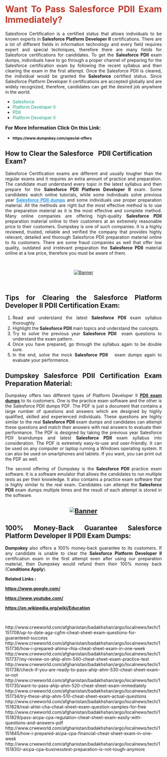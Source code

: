 <h1 style="text-align: justify;"><span style="color:#c0392b;"><strong>Want To Pass Salesforce PDII Exam Immediately?</strong></span></h1>

<p style="text-align: justify;">Salesforce Certification is a certified status that allows individuals to be known experts in<strong> Salesforce Platform Developer II</strong> certifications. There are a lot of different fields in information technology and every field requires expert and special techniques, therefore there are many fields for Salesforce certifications for candidates. To get the <strong>Salesforce PDII </strong>exam dumps, individuals have to go through a proper channel of preparing for the Salesforce certification exam by following the recent syllabus and then clearing the exam in the first attempt. Once the Salesforce PDII is cleared, the individual would be granted the <strong>Salesforce</strong> certified status. Since Salesforce Platform Developer II certifications are accepted globally and are widely recognized, therefore, candidates can get the desired job anywhere in the world.</p>

<ul>
	<li style="text-align: justify;"><span style="color:#16a085;">Salesforce</span></li>
	<li style="text-align: justify;"><span style="color:#16a085;">Platform Developer II  </span></li>
	<li style="text-align: justify;"><span style="color:#16a085;">PDII</span></li>
	<li style="text-align: justify;"><span style="color:#16a085;">Platform Developer II</span></li>
</ul>

<p style="text-align: justify;"><span style="font-size:16px;"><strong>For More Information Click On this Link:</strong></span></p>

<ul>
	<li style="text-align: justify;"><span style="font-size:12px;"><strong>https://www.dumpskey.com/special-offers</strong></span></li>
</ul>

<h2><strong>How to Clear the Salesforce   PDII Certification Exam?</strong></h2>

<p style="text-align: justify;">Salesforce Certification exams are different and usually tougher than the regular exams and it requires an extra amount of practice and preparation. The candidate must understand every topic in the latest syllabus and then prepare for the <strong>Salesforce PDII Platform Developer II</strong> exam. Some candidates watch online tutorials, while some individuals solve previous year <a href="https://www.dumpskey.com/salesforce/pdii-braindumps"><span style="color:#3498db;"><u><strong>Salesforce PDII dumps</strong></u></span></a> and some individuals use proper preparation material. All the methods are right but the most effective method is to use the preparation material as it is the most effective and complete method. Many online companies are offering high-quality <strong>Salesforce PDII </strong>preparation material online to their customers at an extremely reasonable price to their customers. Dumpskey is one of such companies. It is a highly reviewed, trusted, reliable and verified the company that provides highly relevant, detailed and thorough Salesforce PDII preparation material online to its customers. There are some fraud companies as well that offer low quality, outdated and irrelevant preparation the <strong>Salesforce PDII </strong>material online at a low price, therefore you must be aware of them.</p>

<p style="text-align: justify;"> </p>

<p style="text-align: center;"><a href="https://www.dumpskey.com/salesforce/pdii-braindumps"><img src="http://soperdoper.com/search_portal/uploads/general_banners/1562740316_Untitled_Linked_Comp_01.gif" alt="Banner"/></a></p>

<p style="text-align: center;"> </p>

<h2 style="text-align: justify;"><strong>Tips for Clearing the Salesforce Platform Developer II PDII Certification Exam:</strong></h2>

<ol>
	<li style="text-align: justify;">Read and understand the latest <strong>Salesforce PDII </strong>exam syllabus thoroughly.</li>
	<li style="text-align: justify;">Highlight the<strong> Salesforce PDII </strong>main topics and understand the concepts.</li>
	<li style="text-align: justify;">Try to solve the previous year <strong>Salesforce PDII </strong> exam questions to understand the exam pattern.</li>
	<li style="text-align: justify;">Once you have prepared, go through the syllabus again to be double sure.</li>
	<li style="text-align: justify;">In the end, solve the mock <strong>Salesforce PDII  </strong> exam dumps again to evaluate your performance.</li>
</ol>

<h2 style="text-align: justify;"><strong>Dumpskey Salesforce PDII Certification Exam Preparation Material:</strong></h2>

<p style="text-align: justify;">Dumpskey offers two different types of Platform Developer II <strong><a href="https://www.dumpskey.com/salesforce/pdii-braindumps">PDII exam dumps</a></strong> to its customers. One is the practice exam software and the other is the Salesforce PDII dumps PDF. The PDF is just a document that contains a large number of questions and answers which are designed by highly qualified, skilled and experienced individuals. These questions are highly similar to the real <strong>Salesforce PDII</strong> exam dumps and candidates can attempt these questions and match their answers with real answers to evaluate their performance. The PDF is designed by taking the previous year Salesforce PDII braindumps and latest <strong>Salesforce PDII </strong>exam syllabus into consideration. The PDF is extremely easy-to-use and user-friendly. It can be used on any computer or laptop running a Windows operating system. It can also be used on smartphones and tablets. If you want, you can print out the PDF as well.</p>

<p style="text-align: justify;">The second offering of Dumpskey is the<strong> Salesforce PDII</strong> practice exam software. It is a software emulator that allows the candidates to run multiple tests as per their knowledge. It also contains a practice exam software that is highly similar to the real exam. Candidates can attempt the<strong> Salesforce PDII</strong> exam dumps multiple times and the result of each attempt is stored in the software.</p>

<h2 style="text-align: center;"><a href="https://www.dumpskey.com/salesforce/pdii-braindumps"><img src="http://soperdoper.com/search_portal/uploads/general_banners/1562743625_8ppZk49y_HM0oke96j0cic4OdOo.jpg" alt="Banner"/></a></h2>

<h2 style="text-align: justify;"><strong>100% Money-Back Guarantee Salesforce Platform Developer II PDII Exam Dumps:</strong></h2>

<p style="text-align: justify;"><strong>Dumpskey </strong>also offers a 100% money-back guarantee to its customers. If any candidate is unable to clear the <strong>Salesforce Platform Developer II </strong>certification exam in the first attempt even after using our preparation material, then Dumpskey would refund them their 100% money back (C<strong>onditions Apply</strong>).</p>

<p style="text-align: justify;"><strong>Related Links :</strong></p>

<p><a href="https://www.google.com/" rel="noopener noreferrer" target="_blank"><strong>https://www.google.com/</strong></a></p>

<p><a href="https://www.youtube.com/" rel="noopener noreferrer" target="_blank"><strong>https://www.youtube.com/</strong></a></p>

<p><a href="https://en.wikipedia.org/wiki/Education" rel="noopener noreferrer" target="_blank"><strong>https://en.wikipedia.org/wiki/Education</strong></a></p>

<p> </p>
http://www.crweworld.com/afghanistan/badakhshan/argo/localnews/tech/1151708/up-to-date-aga-cgfm-cheat-sheet-exam-questions-for-guaranteed-success
http://www.crweworld.com/afghanistan/badakhshan/argo/localnews/tech/1151736/how-i-prepared-ahima-rhia-cheat-sheet-exam-in-one-week
http://www.crweworld.com/afghanistan/badakhshan/argo/localnews/tech/1151737/my-review-on-ahip-ahm-540-cheat-sheet-exam-practice-test
http://www.crweworld.com/afghanistan/badakhshan/argo/localnews/tech/1151738/check-if-you-are-ready-to-pass-ahip-ahm-530-cheat-sheet-exam-or-not
http://www.crweworld.com/afghanistan/badakhshan/argo/localnews/tech/1151735/want-to-pass-ahip-ahm-520-cheat-sheet-exam-immediately
http://www.crweworld.com/afghanistan/badakhshan/argo/localnews/tech/1151734/try-these-ahip-ahm-510-cheat-sheet-exam-actual-questions
http://www.crweworld.com/afghanistan/badakhshan/argo/localnews/tech/1151828/real-ahlei-cha-cheat-sheet-exam-question-samples-for-free
http://www.crweworld.com/afghanistan/badakhshan/argo/localnews/tech/1151829/pass-aicpa-cpa-regulation-cheat-sheet-exam-easily-with-questions-and-answers-pdf
http://www.crweworld.com/afghanistan/badakhshan/argo/localnews/tech/1151845/how-i-prepared-aicpa-cpa-financial-cheat-sheet-exam-in-one-week
http://www.crweworld.com/afghanistan/badakhshan/argo/localnews/tech/1151830/-aicpa-cpa-businesstest-preparation-is-not-tough-anymore
